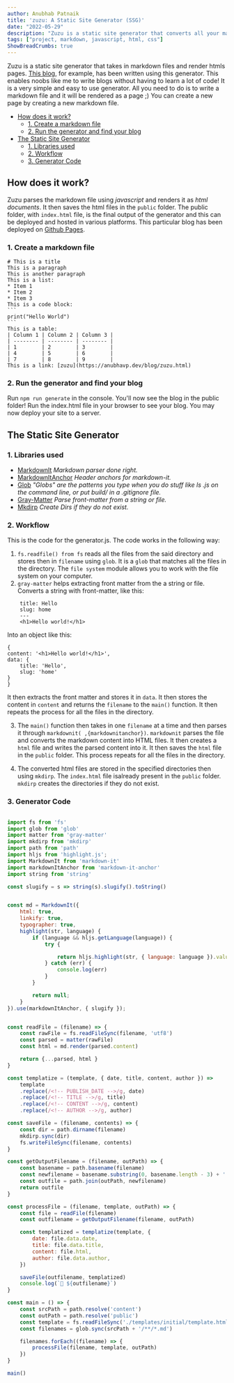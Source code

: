 ```yaml
---
author: Anubhab Patnaik
title: 'zuzu: A Static Site Generator (SSG)'
date: "2022-05-29"
description: "Zuzu is a static site generator that converts all your markdown files into static htmls pages. It uses Github falvoured Markdown CSS and highlight js to beautify code snippets."
tags: ["project, markdown, javascript, html, css"]
ShowBreadCrumbs: true 
---
```

Zuzu is a static site generator that takes in markdown files and render htmls pages. [This blog](https://anubhavp.dev/oldblog), for example, has been written using this generator. This enables noobs like me to write blogs without having to learn a lot of code! It is a very simple and easy to use generator. All you need to do is to write a markdown file and it will be rendered as a page ;) You can create a new page by creating a new markdown file.  

- [How does it work?](#how-does-it-work)
  * [1. Create a markdown file](#1-create-a-markdown-file)
  * [2. Run the generator and find your blog](#2-run-the-generator-and-find-your-blog)
- [The Static Site Generator](#the-static-site-generator)
  * [1. Libraries used](#1-libraries-used)
  * [2. Workflow](#2-workflow)
  * [3. Generator Code](#3-generator-code)
  
## How does it work?

Zuzu parses the markdown file using *javascript* and renders it as *html documents*. It then saves the html files in the `public` folder. The public folder, with `index.html` file, is the final output of the generator and this can be deployed and hosted in various platforms. This particular blog has been deployed on [Github Pages](https://anubhavp.dev/oldblog/).

### 1. Create a markdown file

    # This is a title
    This is a paragraph
    This is another paragraph
    This is a list:
    * Item 1
    * Item 2
    * Item 3
    This is a code block:
    ```
    print("Hello World")
    ```
    This is a table:
    | Column 1 | Column 2 | Column 3 |
    | -------- | -------- | -------- |
    | 1        | 2        | 3        |
    | 4        | 5        | 6        |
    | 7        | 8        | 9        |
    This is a link: [zuzu](https://anubhavp.dev/blog/zuzu.html)

### 2. Run the generator and find your blog

Run `npm run generate` in the console.
You'll now see the blog in the public folder! Run the index.html file in your browser to see your blog. You may now deploy your site
to a server.

## The Static Site Generator

### 1. Libraries used

- [MarkdownIt](https://www.npmjs.com/package/markdown-it) *Markdown parser done right.*
- [MarkdownItAnchor](https://www.npmjs.com/package/markdown-it-anchor) *Header anchors for markdown-it.*
- [Glob](https://www.npmjs.com/package/glob) *"Globs" are the patterns you type when you do stuff like ls .js on the command line, or put build/ in a .gitignore file.*
- [Gray-Matter](https://www.npmjs.com/package/gray-matter) *Parse front-matter from a string or file.*
- [Mkdirp](https://npmjs.com/package/mkdirp) *Create Dirs if they do not exist.*

### 2. Workflow

This is the code for the generator.js.
The code works in the following way:

1. `fs.readfile() from fs` reads all the files from the said directory and stores then in `filename` using `glob`. It is a `glob` that matches all the files in the directory. The `file system` module allows you to work with the file system on your computer.
1. `gray-matter` helps extracting front matter from the a string or file.
Converts a string with front-matter, like this:

```
    title: Hello
    slug: home
    ---
    <h1>Hello world!</h1>
```

Into an object like this:

    {
    content: '<h1>Hello world!</h1>',
    data: { 
        title: 'Hello', 
        slug: 'home' 
    }
    }

 It then extracts the front matter and stores it in `data`. It then stores the content in `content` and returns the `filename` to the `main()` function. It then repeats the process for all the files in the directory. 


3. The `main()` function then takes in one `filename` at a time and then parses it through `markdownit( ,{markdownitanchor})`. `markdownit` parses the file and converts the markdown content into HTML files. It then creates a `html` file and writes the parsed content into it. It then saves the `html` file in the `public` folder. This process repeats for all the files in the directory.

4. The converted html files are stored in the specified directories then using `mkdirp`. The `index.html` file isalready present in the `public` folder. `mkdirp` creates the directories if they do not exist.

### 3. Generator Code

```js

import fs from 'fs'
import glob from 'glob'
import matter from 'gray-matter'
import mkdirp from 'mkdirp'
import path from 'path'
import hljs from 'highlight.js';
import MarkdownIt from 'markdown-it'
import markdownItAnchor from 'markdown-it-anchor'
import string from 'string'

const slugify = s => string(s).slugify().toString()


const md = MarkdownIt({
    html: true,
    linkify: true,
    typographer: true,
    highlight(str, language) {
        if (language && hljs.getLanguage(language)) {
            try {

                return hljs.highlight(str, { language: language }).value;
            } catch (err) {
                console.log(err)
            }
        }

        return null;
    }
}).use(markdownItAnchor, { slugify });


const readFile = (filename) => {
    const rawFile = fs.readFileSync(filename, 'utf8')
    const parsed = matter(rawFile)
    const html = md.render(parsed.content)

    return {...parsed, html }
}

const templatize = (template, { date, title, content, author }) =>
    template
    .replace(/<!-- PUBLISH_DATE -->/g, date)
    .replace(/<!-- TITLE -->/g, title)
    .replace(/<!-- CONTENT -->/g, content)
    .replace(/<!-- AUTHOR -->/g, author)

const saveFile = (filename, contents) => {
    const dir = path.dirname(filename)
    mkdirp.sync(dir)
    fs.writeFileSync(filename, contents)
}

const getOutputFilename = (filename, outPath) => {
    const basename = path.basename(filename)
    const newfilename = basename.substring(0, basename.length - 3) + '.html'
    const outfile = path.join(outPath, newfilename)
    return outfile
}

const processFile = (filename, template, outPath) => {
    const file = readFile(filename)
    const outfilename = getOutputFilename(filename, outPath)

    const templatized = templatize(template, {
        date: file.data.date,
        title: file.data.title,
        content: file.html,
        author: file.data.author,
    })

    saveFile(outfilename, templatized)
    console.log(`📝 ${outfilename}`)
}

const main = () => {
    const srcPath = path.resolve('content')
    const outPath = path.resolve('public')
    const template = fs.readFileSync('./templates/initial/template.html', 'utf8')
    const filenames = glob.sync(srcPath + '/**/*.md')

    filenames.forEach((filename) => {
        processFile(filename, template, outPath)
    })
}

main()

```
